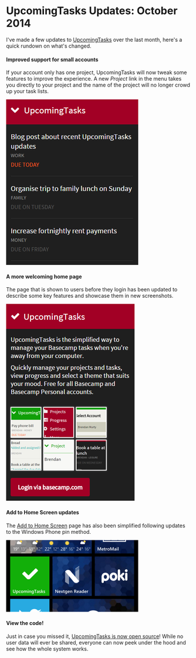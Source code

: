 # UpcomingTasks Updates: October 2014

I've made a few updates to [UpcomingTasks](http://upcomingtasks.com/) over the last month, here's a quick rundown on what's changed.

#### Improved support for small accounts

If your account only has one project, UpcomingTasks will now tweak some features to improve the experience. A new *Project* link in the menu takes you directly to your project and the name of the project will no longer crowd up your task lists.

![Task List](/images/brendan/upcomingtasks-oct2014-list.png)

#### A more welcoming home page

The page that is shown to users before they login has been updated to describe some key features and showcase them in new screenshots.

![Welcome Page](/images/brendan/upcomingtasks-oct2014-welcome.png)

#### Add to Home Screen updates

The [Add to Home Screen](http://upcomingtasks.com/pages/addtohome.php) page has also been simplified following updates to the Windows Phone pin method.

![My Home Screen](/images/brendan/upcomingtasks-oct2014-wphome.png)

#### View the code!

Just in case you missed it, [UpcomingTasks is now open source](https://git.murty.io/brendan/upcomingtasks)! While no user data will ever be shared, everyone can now peek under the hood and see how the whole system works.
